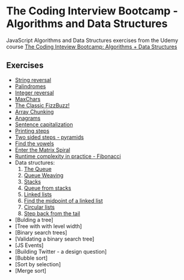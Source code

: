 # The Coding Interview Bootcamp - Algorithms and Data Structures

JavaScript Algorithms and Data Structures exercises from the Udemy course [The Coding Inteview Bootcamp: Algorithms + Data Structures](https://www.udemy.com/course/coding-interview-bootcamp-algorithms-and-data-structure/)

## Exercises

- [String reversal](https://github.com/narcisabadea/The-Coding-Interview-Bootcamp-Algorithms-Data-Structures/blob/main/01.String%20reversal)
- [Palindromes](https://github.com/narcisabadea/The-Coding-Interview-Bootcamp-Algorithms-Data-Structures/blob/main/02.Palindrome)
- [Integer reversal](https://github.com/narcisabadea/The-Coding-Interview-Bootcamp-Algorithms-Data-Structures/blob/main/03.Integer%20reversal)
- [MaxChars](https://github.com/narcisabadea/The-Coding-Interview-Bootcamp-Algorithms-Data-Structures/blob/main/04.MaxChars)
- [The Classic FizzBuzz!](https://github.com/narcisabadea/The-Coding-Interview-Bootcamp-Algorithms-Data-Structures/blob/main/05.FizzBuzz)
- [Array Chunking](https://github.com/narcisabadea/The-Coding-Interview-Bootcamp-Algorithms-Data-Structures/blob/main/06.Array%20chunking)
- [Anagrams](https://github.com/narcisabadea/The-Coding-Interview-Bootcamp-Algorithms-Data-Structures/blob/main/07.Anagrams)
- [Sentence capitalization](https://github.com/narcisabadea/The-Coding-Interview-Bootcamp-Algorithms-Data-Structures/blob/main/08.Sentence%20capitalization)
- [Printing steps](https://github.com/narcisabadea/The-Coding-Interview-Bootcamp-Algorithms-Data-Structures/blob/main/09.Printing%20steps)
- [Two sided steps - pyramids](https://github.com/narcisabadea/The-Coding-Interview-Bootcamp-Algorithms-Data-Structures/blob/main/10.Pyramids)
- [Find the vowels](https://github.com/narcisabadea/The-Coding-Interview-Bootcamp-Algorithms-Data-Structures/blob/main/11.Vowels)
- [Enter the Matrix Spiral](https://github.com/narcisabadea/The-Coding-Interview-Bootcamp-Algorithms-Data-Structures/blob/main/12.Matrix)
- [Runtime complexity in practice - Fibonacci](https://github.com/narcisabadea/The-Coding-Interview-Bootcamp-Algorithms-Data-Structures/blob/main/13.Fibonacci)
- Data structures:
  1.  [The Queue](https://github.com/narcisabadea/The-Coding-Interview-Bootcamp-Algorithms-Data-Structures/blob/main/14.Queue)
  2.  [Queue Weaving](https://github.com/narcisabadea/The-Coding-Interview-Bootcamp-Algorithms-Data-Structures/blob/main/15.Weave)
  3.  [Stacks](https://github.com/narcisabadea/The-Coding-Interview-Bootcamp-Algorithms-Data-Structures/blob/main/16.Stack)
  4.  [Queue from stacks](https://github.com/narcisabadea/The-Coding-Interview-Bootcamp-Algorithms-Data-Structures/blob/main/17.Queue%20from%20stacks)
  5.  [Linked lists](https://github.com/narcisabadea/The-Coding-Interview-Bootcamp-Algorithms-Data-Structures/blob/main/18.Linked%20list)
  6.  [Find the midpoint of a linked list](https://github.com/narcisabadea/The-Coding-Interview-Bootcamp-Algorithms-Data-Structures/blob/main/19.Linked%20list%20midpoint)
  7.  [Circular lists](https://github.com/narcisabadea/The-Coding-Interview-Bootcamp-Algorithms-Data-Structures/blob/main/20.Circular%20linked%20list)
  8.  [Step back from the tail](https://github.com/narcisabadea/The-Coding-Interview-Bootcamp-Algorithms-Data-Structures/blob/main/21.Circular%20linked%20list%20n%20from%20last)
- [Bulding a tree]
- [Tree with with level width]
- [Binary search trees]
- [Validating a binary search tree]
- [JS Events]
- [Building Twitter - a design question]
- [Bubble sort]
- [Sort by selection]
- [Merge sort]
